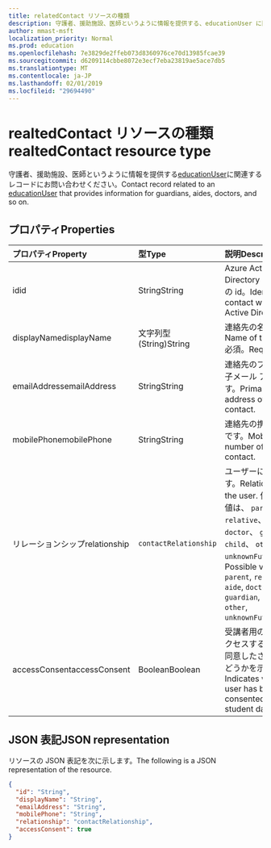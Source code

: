 ```yaml
---
title: relatedContact リソースの種類
description: 守護者、援助施設、医師というように情報を提供する、educationUser に関連するレコードにお問い合わせください。
author: mmast-msft
localization_priority: Normal
ms.prod: education
ms.openlocfilehash: 7e3829de2ffeb073d8360976ce70d13985fcae39
ms.sourcegitcommit: d6209114cbbe8072e3ecf7eba23819ae5ace7db5
ms.translationtype: MT
ms.contentlocale: ja-JP
ms.lasthandoff: 02/01/2019
ms.locfileid: "29694490"
---
```

# <a name="realtedcontact-resource-type"></a><span data-ttu-id="e1d7e-103">realtedContact リソースの種類</span><span class="sxs-lookup"><span data-stu-id="e1d7e-103">realtedContact resource type</span></span>

<span data-ttu-id="e1d7e-104">守護者、援助施設、医師というように情報を提供する[educationUser](../resources/educationuser.md)に関連するレコードにお問い合わせください。</span><span class="sxs-lookup"><span data-stu-id="e1d7e-104">Contact record related to an [educationUser](../resources/educationuser.md) that provides information for guardians, aides, doctors, and so on.</span></span>

## <a name="properties"></a><span data-ttu-id="e1d7e-105">プロパティ</span><span class="sxs-lookup"><span data-stu-id="e1d7e-105">Properties</span></span>
| <span data-ttu-id="e1d7e-106">プロパティ</span><span class="sxs-lookup"><span data-stu-id="e1d7e-106">Property</span></span>     | <span data-ttu-id="e1d7e-107">型</span><span class="sxs-lookup"><span data-stu-id="e1d7e-107">Type</span></span>   |<span data-ttu-id="e1d7e-108">説明</span><span class="sxs-lookup"><span data-stu-id="e1d7e-108">Description</span></span>|
|:---------------|:--------|:----------|
|<span data-ttu-id="e1d7e-109">id</span><span class="sxs-lookup"><span data-stu-id="e1d7e-109">id</span></span>|<span data-ttu-id="e1d7e-110">String</span><span class="sxs-lookup"><span data-stu-id="e1d7e-110">String</span></span>|<span data-ttu-id="e1d7e-111">Azure Active Directory 内の連絡先の id。</span><span class="sxs-lookup"><span data-stu-id="e1d7e-111">Identity of the contact within Azure Active Directory.</span></span>|
|<span data-ttu-id="e1d7e-112">displayName</span><span class="sxs-lookup"><span data-stu-id="e1d7e-112">displayName</span></span>|<span data-ttu-id="e1d7e-113">文字列型 (String)</span><span class="sxs-lookup"><span data-stu-id="e1d7e-113">String</span></span>|<span data-ttu-id="e1d7e-114">連絡先の名前です。</span><span class="sxs-lookup"><span data-stu-id="e1d7e-114">Name of the contact.</span></span> <span data-ttu-id="e1d7e-115">必須。</span><span class="sxs-lookup"><span data-stu-id="e1d7e-115">Required.</span></span>|
|<span data-ttu-id="e1d7e-116">emailAddress</span><span class="sxs-lookup"><span data-stu-id="e1d7e-116">emailAddress</span></span>|<span data-ttu-id="e1d7e-117">String</span><span class="sxs-lookup"><span data-stu-id="e1d7e-117">String</span></span>|<span data-ttu-id="e1d7e-118">連絡先のプライマリ電子メール アドレスです。</span><span class="sxs-lookup"><span data-stu-id="e1d7e-118">Primary email address of the contact.</span></span>|
|<span data-ttu-id="e1d7e-119">mobilePhone</span><span class="sxs-lookup"><span data-stu-id="e1d7e-119">mobilePhone</span></span>|<span data-ttu-id="e1d7e-120">String</span><span class="sxs-lookup"><span data-stu-id="e1d7e-120">String</span></span>|<span data-ttu-id="e1d7e-121">連絡先の携帯電話番号です。</span><span class="sxs-lookup"><span data-stu-id="e1d7e-121">Mobile phone number of the contact.</span></span>|
|<span data-ttu-id="e1d7e-122">リレーションシップ</span><span class="sxs-lookup"><span data-stu-id="e1d7e-122">relationship</span></span>|`contactRelationship`|<span data-ttu-id="e1d7e-123">ユーザーに関係します。</span><span class="sxs-lookup"><span data-stu-id="e1d7e-123">Relationship to the user.</span></span> <span data-ttu-id="e1d7e-124">使用可能な値は、 `parent`、 `relative`、 `aide`、 `doctor`、 `guardian`、 `child`、 `other`、 `unknownFutureValue`。</span><span class="sxs-lookup"><span data-stu-id="e1d7e-124">Possible values are `parent`, `relative`, `aide`, `doctor`, `guardian`, `child`, `other`, `unknownFutureValue`.</span></span>|
|<span data-ttu-id="e1d7e-125">accessConsent</span><span class="sxs-lookup"><span data-stu-id="e1d7e-125">accessConsent</span></span>|<span data-ttu-id="e1d7e-126">Boolean</span><span class="sxs-lookup"><span data-stu-id="e1d7e-126">Boolean</span></span>|<span data-ttu-id="e1d7e-127">受講者用のデータにアクセスするユーザーが同意したされているかどうかを示します。</span><span class="sxs-lookup"><span data-stu-id="e1d7e-127">Indicates whether the user has been consented to access student data.</span></span>|

## <a name="json-representation"></a><span data-ttu-id="e1d7e-128">JSON 表記</span><span class="sxs-lookup"><span data-stu-id="e1d7e-128">JSON representation</span></span>

<span data-ttu-id="e1d7e-129">リソースの JSON 表記を次に示します。</span><span class="sxs-lookup"><span data-stu-id="e1d7e-129">The following is a JSON representation of the resource.</span></span>

<!-- {
  "blockType": "resource",
  "optionalProperties": [

  ],
  "@odata.type": "microsoft.graph.relatedContact"
}-->

```json
{
  "id": "String",
  "displayName": "String",
  "emailAddress": "String",
  "mobilePhone": "String",
  "relationship": "contactRelationship",
  "accessConsent": true
}
```

<!-- uuid: 720F9AB6-6E7A-4A66-8B0A-37A556FF99C5
2015-10-25 14:57:30 UTC -->
<!--
{
  "type": "#page.annotation",
  "description": "relatedContact resource",
  "keywords": "",
  "section": "documentation",
  "tocPath": "",
  "suppressions": [
  ]
}
-->
